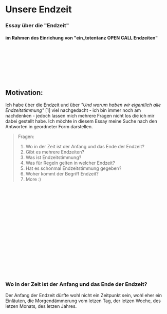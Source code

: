 
# Unsere Endzeit
### Essay über die "Endzeit" 
#### im Rahmen des Einrichung von "ein_totentanz OPEN CALL Endzeiten"
<Br>
<Br>
<Br>
<Br>
<Br>
<Br>

## Motivation:
Ich habe über die Endzeit und über *"Und warum haben wir eigentlich alle Endzeitstimmung"* [1] viel nachgedacht - ich bin immer noch am nachdenken - jedoch lassen mich mehrere Fragen nicht los die ich mir dabei gestellt habe. Ich möchte in diesem Essay meine Suche nach den Antworten in geordneter Form darstellen. 



 > Fragen: 
 > 1. Wo in der Zeit ist der Anfang und das Ende der Endzeit?
 > 2. Gibt es mehrere Endzeiten?
 > 3. Was ist Endzeitstimmung?
 > 4. Was für Regeln gelten in welcher Endzeit?
 > 5. Hat es schonmal Endzeitstimmung gegeben?
 > 6. Woher kommt der Begriff Endzeit?
 > 7. More :)
 
 <br>
 <br>
 <br>
 <br>
 <br>
 <br>
 <br>
 <br>
 <br>
 <br>
 <br>
 <br>
 <br>
 <br>
 <br>

 <br>

### Wo in der Zeit ist der Anfang und das Ende der Endzeit?

Der Anfang der Endzeit dürfte wohl nicht ein Zeitpunkt sein, wohl eher ein Einläuten, die Morgendämmerung vom letzen Tag, der letzen Woche, des letzen Monats, des letzen Jahres. 
